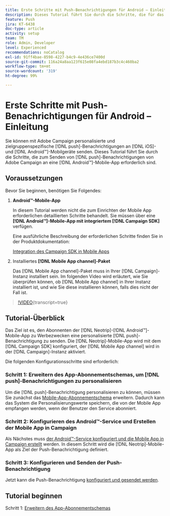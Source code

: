 ```yaml
---
title: Erste Schritte mit Push-Benachrichtigungen für Android – Einleitung
description: Dieses Tutorial führt Sie durch die Schritte, die für das Senden von Push-Benachrichtigungen von Adobe Campaign und den Empfang dieser Benachrichtigungen in Ihrer Android™-Mobile-App erforderlich sind.
feature: Push
jira: KT-6438
doc-type: article
activity: setup
team: TM
role: Admin, Developer
level: Experienced
recommendations: noCatalog
exl-id: 91ff4bae-8598-4227-b4c9-4e436ce7400d
source-git-commit: 116a24a8aa123f615e08fa4ebd187b3c4c460ba2
workflow-type: tm+mt
source-wordcount: '319'
ht-degree: 99%

---
```


# Erste Schritte mit Push-Benachrichtigungen für Android – Einleitung

Sie können mit Adobe Campaign personalisierte und zielgruppenspezifische [!DNL push]-Benachrichtigungen an [!DNL iOS]- und [!DNL Android™]-Mobilgeräte senden. Dieses Tutorial führt Sie durch die Schritte, die zum Senden von [!DNL push]-Benachrichtigungen von Adobe Campaign an eine [!DNL Android™]-Mobile-App erforderlich sind.

## Voraussetzungen

Bevor Sie beginnen, benötigen Sie Folgendes:

1) **Android™-Mobile-App**

   In diesem Tutorial werden nicht die zum Einrichten der Mobile App erforderlichen detaillierten Schritte behandelt. Sie müssen über eine **[!DNL Android™]-Mobile-App mit integriertem [!DNL Campaign SDK]** verfügen.

   Eine ausführliche Beschreibung der erforderlichen Schritte finden Sie in der Produktdokumentation:

   [Integration des Campaign SDK in Mobile Apps](https://experienceleague.adobe.com/docs/campaign-classic/using/sending-messages/sending-push-notifications/integrating-campaign-sdk-into-the-mobile-application.html?lang=de)

2) Installiertes **[!DNL Mobile App channel]-Paket**

   Das [!DNL Mobile App channel]-Paket muss in Ihrer [!DNL Campaign]-Instanz installiert sein. Im folgenden Video wird erläutert, wie Sie überprüfen können, ob [!DNL Mobile App channel] in Ihrer Instanz installiert ist, und wie Sie diese installieren können, falls dies nicht der Fall ist.

>[!VIDEO](https://video.tv.adobe.com/v/326544?quality=12&learn=on){transcript=true}

## Tutorial-Überblick

Das Ziel ist es, den Abonnenten der [!DNL Neotrip]-[!DNL Android™]-Mobile-App zu Werbezwecken eine personalisierte [!DNL push]-Benachrichtigung zu senden. Die [!DNL Neotrip]-Mobile-App wird mit dem [!DNL Campaign SDK] konfiguriert, der [!DNL Mobile App channel] wird in der [!DNL Campaign]-Instanz aktiviert.

Die folgenden Konfigurationsschritte sind erforderlich:

### Schritt 1: Erweitern des App-Abonnementschemas, um [!DNL push]-Benachrichtigungen zu personalisieren

Um die [!DNL push]-Benachrichtigung personalisieren zu können, müssen Sie zunächst das [Mobile-App-Abonnementschema](/help/tutorial-get-started-with-push-notifications-for-android/extend-the-app-subscription-schema.md) erweitern. Dadurch kann das System die Personalisierungswerte speichern, die von der Mobile App empfangen werden, wenn der Benutzer den Service abonniert.

### Schritt 2: Konfigurieren des Android™-Service und Erstellen der Mobile App in Campaign

Als Nächstes muss [der Android™-Service konfiguriert und die Mobile App in Campaign erstellt](/help/tutorial-get-started-with-push-notifications-for-android/configure-an-android-service-in-campaign.md) werden. In diesem Schritt wird die [!DNL Neotrip]-Mobile-App als Ziel der Push-Benachrichtigung definiert.

### Schritt 3: Konfigurieren und Senden der Push-Benachrichtigung

Jetzt kann die Push-Benachrichtigung [konfiguriert und gesendet werden](/help/tutorial-get-started-with-push-notifications-for-android/configure-and-send-push-notifications.md).

## Tutorial beginnen

Schritt 1: [Erweitern des App-Abonnementschemas](/help/tutorial-get-started-with-push-notifications-for-android/extend-the-app-subscription-schema.md)
